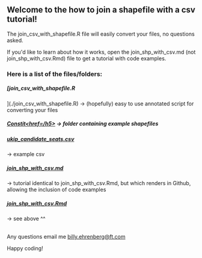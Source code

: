<h2>Welcome to the how to join a shapefile with a csv tutorial!</h2>

The join_csv_with_shapefile.R file will easily convert your files, no questions asked. 

If you'd like to learn about how it works, open the
join_shp_with_csv.md (not join_shp_with_csv.Rmd) file to get a tutorial with code examples.

<h3>Here is a list of the files/folders:</h3>

<h5>[join_csv_with_shapefile.R</h5>](./join_csv_with_shapefile.R) -> (hopefully) easy to use  annotated script for converting your files

[<h5>Constit<href=/h5>](./Constit) -> folder containing example shapefiles

[<h5>ukip_candidate_seats.csv</h5>](./ukip_candidate_seats.csv) -> example csv

[<h5>join_shp_with_csv.md</h5>](./join_shp_with_csv.md) -> tutorial identical to join_shp_with_csv.Rmd, 
                        but which renders in Github,
                        allowing the inclusion of code examples

[<h5>join_shp_with_csv.Rmd</h5>](./join_shp_with_csv.Rmd) -> see above ^^

<br>Any questions email me billy.ehrenberg@ft.com

Happy coding!
